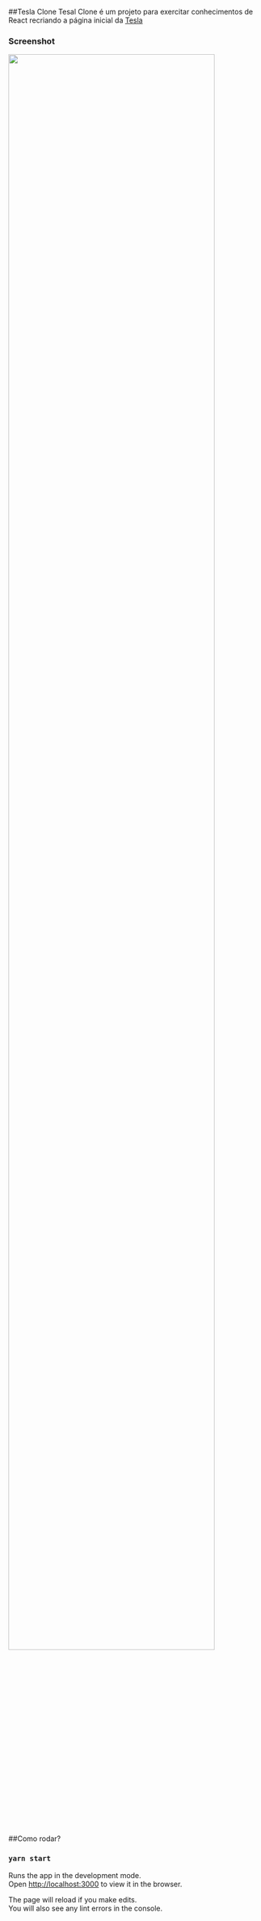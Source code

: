 

##Tesla Clone
Tesal Clone é um projeto para exercitar conhecimentos de React recriando a página inicial da <a href="https://www.tesla.com/">Tesla</a>

### Screenshot
<img width="90%" src="src/tesla.png">



##Como rodar?

### `yarn start`

Runs the app in the development mode.\
Open [http://localhost:3000](http://localhost:3000) to view it in the browser.

The page will reload if you make edits.\
You will also see any lint errors in the console.


